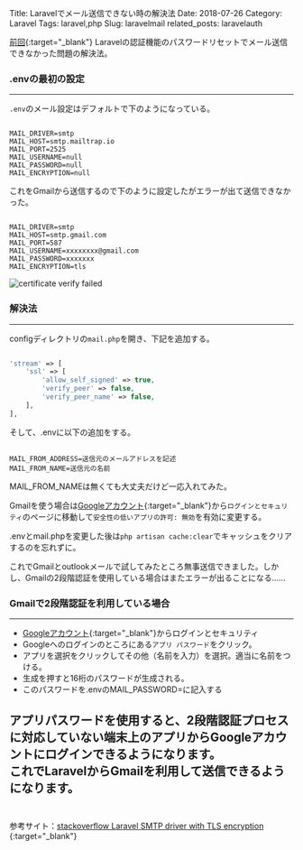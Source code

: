 Title: Laravelでメール送信できない時の解決法
Date: 2018-07-26
Category: Laravel
Tags: laravel,php
Slug: laravelmail
related_posts: laravelauth

[前回](https://www.ravness.com/2018/07/laravelauth){:target="_blank"}
Laravelの認証機能のパスワードリセットでメール送信できなかった問題の解決法。

### .envの最初の設定
---

`.env`のメール設定はデフォルトで下のようになっている。

```env

MAIL_DRIVER=smtp
MAIL_HOST=smtp.mailtrap.io
MAIL_PORT=2525
MAIL_USERNAME=null
MAIL_PASSWORD=null
MAIL_ENCRYPTION=null

```

これをGmailから送信するので下のように設定したがエラーが出て送信できなかった。

```env

MAIL_DRIVER=smtp
MAIL_HOST=smtp.gmail.com
MAIL_PORT=587
MAIL_USERNAME=xxxxxxxx@gmail.com
MAIL_PASSWORD=xxxxxxx
MAIL_ENCRYPTION=tls

```

![certificate verify failed](../../../images/certificateverifyfailed.png)

### 解決法
---

configディレクトリの`mail.php`を開き、下記を追加する。

```php

'stream' => [
    'ssl' => [
        'allow_self_signed' => true,
        'verify_peer' => false,
        'verify_peer_name' => false,
	],
],

```

そして、.envに以下の追加をする。

```env

MAIL_FROM_ADDRESS=送信元のメールアドレスを記述
MAIL_FROM_NAME=送信元の名前

```

MAIL_FROM_NAMEは無くても大丈夫だけど一応入れてみた。

Gmailを使う場合は[Googleアカウント](https://myaccount.google.com/){:target="_blank"}から`ログインとセキュリティ`のページに移動して`安全性の低いアプリの許可: 無効`を有効に変更する。


.envとmail.phpを変更した後は`php artisan cache:clear`でキャッシュをクリアするのを忘れずに。

これでGmailとoutlookメールで試してみたところ無事送信できました。しかし、Gmailの2段階認証を使用している場合はまたエラーが出ることになる……

### Gmailで2段階認証を利用している場合
---

- [Googleアカウント](https://myaccount.google.com/){:target="_blank"}からログインとセキュリティ
- Googleへのログインのところにある`アプリ パスワード`をクリック。
- アプリを選択をクリックしてその他（名前を入力）を選択。適当に名前をつける。
- 生成を押すと16桁のパスワードが生成される。
- このパスワードを.envのMAIL_PASSWORD=に記入する

アプリパスワードを使用すると、2段階認証プロセスに対応していない端末上のアプリからGoogleアカウントにログインできるようになります。  
これでLaravelからGmailを利用して送信できるようになります。    
<br>
---
参考サイト：[stackoverflow Laravel SMTP driver with TLS encryption
](https://stackoverflow.com/questions/30714229/laravel-smtp-driver-with-tls-encryption){:target="_blank"}